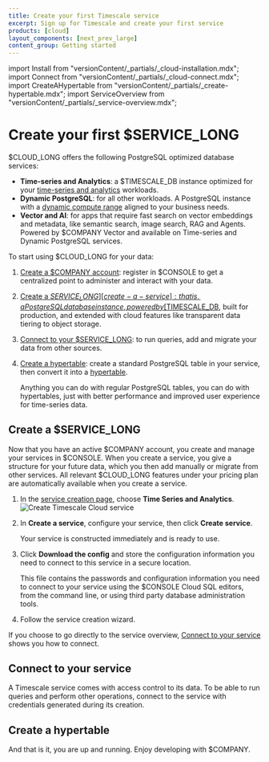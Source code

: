 ```yaml
---
title: Create your first Timescale service
excerpt: Sign up for Timescale and create your first service
products: [cloud]
layout_components: [next_prev_large]
content_group: Getting started
---
```


import Install from "versionContent/_partials/_cloud-installation.mdx";
import Connect from "versionContent/_partials/_cloud-connect.mdx";
import CreateAHypertable from "versionContent/_partials/_create-hypertable.mdx";
import ServiceOverview from "versionContent/_partials/_service-overview.mdx";

# Create your first $SERVICE_LONG

$CLOUD_LONG offers the following PostgreSQL optimized database services:

- **Time-series and Analytics**: a $TIMESCALE_DB instance optimized for your 
    [time-series and analytics][what-is-time-series] workloads.
- **Dynamic PostgreSQL**: for all other workloads. A PostgreSQL instance with a 
    [dynamic compute range][what-is-dynamic-postgres] aligned to your business needs.
- **Vector and AI**: for apps that require fast search on vector embeddings and metadata, like semantic search, image search, RAG and Agents. Powered by $COMPANY Vector and available on Time-series and Dynamic PostgreSQL services. 

<ServiceOverview />

To start using $CLOUD_LONG for your data:

1. [Create a $COMPANY account][create-an-account]: register in $CONSOLE to get a centralized point to administer and interact with your data.
1. [Create a $SERVICE_LONG][create-a-service]: that is, a PostgreSQL database instance, powered by [$TIMESCALE_DB][timescaledb], built for production, and extended with cloud features like transparent data tiering to object storage.
1. [Connect to your $SERVICE_LONG][connect-to-your-service]: to run queries, add and migrate your data from other sources.
1. [Create a hypertable][create-a-hypertable]: create a standard PostgreSQL table in your service, then convert it into a [hypertable][hypertables].

   Anything you can do with regular PostgreSQL tables, you can do with hypertables, just with better performance and improved user experience for time-series data.

<Install />

## Create a $SERVICE_LONG

Now that you have an active $COMPANY account, you create and manage your services in $CONSOLE. When you create a service, you give a structure for your future data, which you then add manually or migrate from other services. All relevant $CLOUD_LONG features under your pricing plan are automatically available when you create a service. 

<Procedure> 

1. In the [service creation page][create-service], choose **Time Series and Analytics**.
   ![Create Timescale Cloud service](https://assets.timescale.com/docs/images/console-create-service.png)

1. In **Create a service**, configure your service, then click **Create service**.

   Your service is constructed immediately and is ready to use.

1. Click **Download the config** and store the configuration information you need to connect to this service in a 
   secure location. 

   This file contains the passwords and configuration information you need to connect to your service using the
   $CONSOLE Cloud SQL editors, from the command line, or using third party database administration tools.

1. Follow the service creation wizard.   

If you choose to go directly to the service overview, [Connect to your service][connect-to-your-service] 
shows you how to connect.

</Procedure> 

## Connect to your service

A Timescale service comes with access control to its data. To be able to run queries and perform other operations, connect to the service with credentials generated during its creation.

<Connect />

## Create a hypertable

<CreateAHypertable />

And that is it, you are up and running. Enjoy developing with $COMPANY.

[tsc-portal]: https://console.cloud.timescale.com/
[services-how-to]: /use-timescale/:currentVersion:/services/
[install-psql]: /use-timescale/:currentVersion:/integrations/query-admin/psql/

[create-an-account]: /getting-started/:currentVersion:/services/#create-a-timescale-cloud-account
[create-a-service]: /getting-started/:currentVersion:/services/#create-a-timescale-cloud-service
[connect-to-your-service]: /getting-started/:currentVersion:/services/#connect-to-your-service
[create-a-hypertable]: /getting-started/:currentVersion:/services/#create-a-hypertable
[create-service]: https://console.cloud.timescale.com/dashboard/create_services
[what-is-time-series]: https://www.timescale.com/blog/what-is-a-time-series-database/#what-is-a-time-series-database
[what-is-dynamic-postgres]: https://www.timescale.com/dynamic-postgresql
[hypertables]: /use-timescale/:currentVersion:/hypertables/about-hypertables/#hypertable-partitioning
[timescaledb]: https://docs.timescale.com/#TimescaleDB

